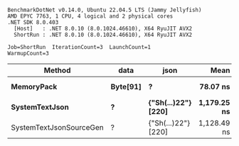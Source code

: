 ```

BenchmarkDotNet v0.14.0, Ubuntu 22.04.5 LTS (Jammy Jellyfish)
AMD EPYC 7763, 1 CPU, 4 logical and 2 physical cores
.NET SDK 8.0.403
  [Host]   : .NET 8.0.10 (8.0.1024.46610), X64 RyuJIT AVX2
  ShortRun : .NET 8.0.10 (8.0.1024.46610), X64 RyuJIT AVX2

Job=ShortRun  IterationCount=3  LaunchCount=1  
WarmupCount=3  

```
| Method                  | data     | json                | Mean        | Error    | StdDev   | Min         | Max         | Gen0   | Allocated |
|------------------------ |--------- |-------------------- |------------:|---------:|---------:|------------:|------------:|-------:|----------:|
| **MemoryPack**              | **Byte[91]** | **?**                   |    **78.07 ns** | **39.63 ns** | **2.172 ns** |    **76.62 ns** |    **80.57 ns** | **0.0019** |     **168 B** |
| **SystemTextJson**          | **?**        | **{&quot;Sh(...)22&quot;} [220]** | **1,179.25 ns** | **36.10 ns** | **1.979 ns** | **1,177.78 ns** | **1,181.50 ns** | **0.0019** |     **168 B** |
| SystemTextJsonSourceGen | ?        | {&quot;Sh(...)22&quot;} [220] | 1,128.49 ns | 80.25 ns | 4.399 ns | 1,124.80 ns | 1,133.36 ns | 0.0019 |     168 B |
